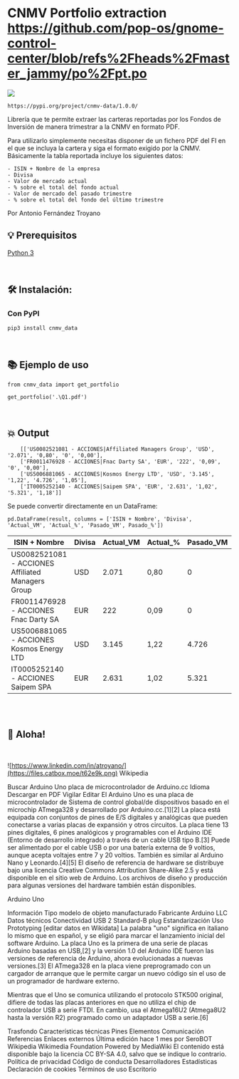# CNMV Portfolio extraction https://github.com/pop-os/gnome-control-center/blob/refs%2Fheads%2Fmaster_jammy/po%2Fpt.po

![](https://files.catbox.moe/4b74gp.jpg)

```https://pypi.org/project/cnmv-data/1.0.0/```
<br>

Librería que te permite extraer las carteras reportadas por los Fondos de Inversión
de manera trimestrar a la CNMV en formato PDF.

Para utilizarlo simplemente necesitas disponer de un fichero PDF del FI en el que se incluya la cartera
y siga el formato exigido por la CNMV.
Básicamente la tabla reportada incluye los siguientes datos:

    - ISIN + Nombre de la empresa
    - Divisa
    - Valor de mercado actual
    - % sobre el total del fondo actual
    - Valor de mercado del pasado trimestre
    - % sobre el total del fondo del último trimestre



Por Antonio Fernández Troyano
<br>


## 💡 Prerequisitos

   [Python 3](https://www.python.org/downloads/release/python-370/)

<br>


## 🛠️ Instalación:

### Con PyPI
```pip3 install cnmv_data```

<br>


## 📚 Ejemplo de uso

```
from cnmv_data import get_portfolio

get_portfolio('.\Q1.pdf')
```
<br>


## 💥 Output
```
    [['US0082521081 - ACCIONES|Affiliated Managers Group', 'USD', '2.071', '0,80', '0', '0,00'],
    ['FR0011476928 - ACCIONES|Fnac Darty SA', 'EUR', '222', '0,09', '0', '0,00'],
    ['US5006881065 - ACCIONES|Kosmos Energy LTD', 'USD', '3.145', '1,22', '4.726', '1,05'],
    ['IT0005252140 - ACCIONES|Saipem SPA', 'EUR', '2.631', '1,02', '5.321', '1,18']]
```

Se puede convertir directamente en un DataFrame:
```
pd.DataFrame(result, columns = ['ISIN + Nombre', 'Divisa', 'Actual_VM', 'Actual_%', 'Pasado_VM', Pasado_%'])
```
|ISIN + Nombre |Divisa|Actual_VM|Actual_%|Pasado_VM|Pasado_%|
|--------------|------|---------|--------|---------|--------|
|US0082521081 - ACCIONES Affiliated Managers Group|USD|2.071| 0,80| 0| 0,00|
|FR0011476928 - ACCIONES Fnac Darty SA| EUR| 222| 0,09| 0| 0,00|
|US5006881065 - ACCIONES Kosmos Energy LTD| USD| 3.145| 1,22| 4.726| 1,05|
|IT0005252140 - ACCIONES Saipem SPA| EUR| 2.631| 1,02| 5.321| 1,18|
<br><br>


## 🐸 Aloha!
<br>

![https://www.linkedin.com/in/atroyano/](https://files.catbox.moe/t62e9k.png)
Wikipedia

Buscar
Arduino Uno
placa de microcontrolador de Arduino.cc
Idioma
Descargar en PDF
Vigilar
Editar
El Arduino Uno es una placa de microcontrolador de Sistema de control global/de dispositivos basado en el microchip ATmega328 y desarrollado por Arduino.cc.[1]​[2]​ La placa está equipada con conjuntos de pines de E/S digitales y analógicas que pueden conectarse a varias placas de expansión y otros circuitos. La placa tiene 13 pines digitales, 6 pines analógicos y programables con el Arduino IDE (Entorno de desarrollo integrado) a través de un cable USB tipo B.[3]​ Puede ser alimentado por el cable USB o por una batería externa de 9 voltios, aunque acepta voltajes entre 7 y 20 voltios. También es similar al Arduino Nano y Leonardo.[4]​[5]​ El diseño de referencia de hardware se distribuye bajo una licencia Creative Commons Attribution Share-Alike 2.5 y está disponible en el sitio web de Arduino. Los archivos de diseño y producción para algunas versiones del hardware también están disponibles.

Arduino Uno


Información
Tipo
modelo de objeto manufacturado
Fabricante
Arduino LLC
Datos técnicos
Conectividad
USB 2 Standard-B plug
Estandarización
Uso
Prototyping
[editar datos en Wikidata]
La palabra "uno" significa en italiano lo mismo que en español, y se eligió para marcar el lanzamiento inicial del software Arduino. La placa Uno es la primera de una serie de placas Arduino basadas en USB,[2]​ y la versión 1.0 del Arduino IDE fueron las versiones de referencia de Arduino, ahora evolucionadas a nuevas versiones.[3]​ El ATmega328 en la placa viene preprogramado con un cargador de arranque que le permite cargar un nuevo código sin el uso de un programador de hardware externo.

Mientras que el Uno se comunica utilizando el protocolo STK500 original, difiere de todas las placas anteriores en que no utiliza el chip de controlador USB a serie FTDI. En cambio, usa el Atmega16U2 (Atmega8U2 hasta la versión R2) programado como un adaptador USB a serie.[6]​

Trasfondo
Características técnicas
Pines
Elementos
Comunicación
Referencias
Enlaces externos
Última edición hace 1 mes por SeroBOT
Wikipedia
Wikimedia Foundation
Powered by MediaWiki
El contenido está disponible bajo la licencia CC BY-SA 4.0, salvo que se indique lo contrario.
Política de privacidad Código de conducta Desarrolladores Estadísticas Declaración de cookies Términos de uso Escritorio